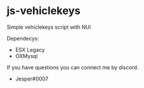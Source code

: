 # js-vehiclekeys
Simple vehiclekeys script with NUI

Dependecys:

  - ESX Legacy
  - OXMysql
  
 
 
If you have questions you can connect me by discord. 

- Jesper#0007
